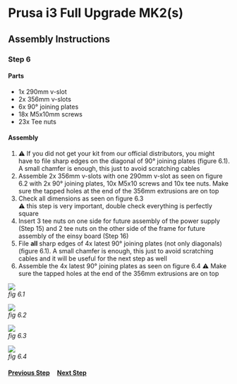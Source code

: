 # Prusa i3 Full Upgrade MK2(s)

## Assembly Instructions

### Step 6

#### Parts  

* 1x 290mm v-slot
* 2x 356mm v-slots
* 6x 90° joining plates
* 18x M5x10mm screws
* 23x Tee nuts

#### Assembly

1. :warning: If you did not get your kit from our official distributors, you might have to file sharp edges on the diagonal of 90° joining plates (figure 6.1). A small chamfer is enough, this just to avoid scratching cables
1. Assemble 2x 356mm v-slots with one 290mm v-slot as seen on figure 6.2 with 2x 90° joining plates, 10x M5x10 screws and 10x tee nuts. Make sure the tapped holes at the end of the 356mm extrusions are on top
1. Check all dimensions as seen on figure 6.3<br>
   :warning: this step is very important, double check everything is perfectly square
1. Insert 3 tee nuts on one side for future assembly of the power supply (Step 15) and 2 tee nuts on the other side of the frame for future assembly of the einsy board (Step 16)  
1. File **all** sharp edges of 4x latest 90° joining plates (not only diagonals) (figure 6.1). A small chamfer is enough, this just to avoid scratching cables and it will be useful for the next step as well
1. Assemble the 4x latest 90° joining plates as seen on figure 6.4
   :warning: Make sure the tapped holes at the end of the 356mm extrusions are on top


![](img/file_90deg_plate.jpg)\
*fig 6.1*

![](img/fig6.2.jpg)\
*fig 6.2*

![](img/fig6.3.jpg)\
*fig 6.3*

![](img/fig6.4.jpg)\
*fig 6.4*

#### [Previous Step](step05.md) &nbsp;&nbsp;&nbsp; [Next Step](step07.md)
